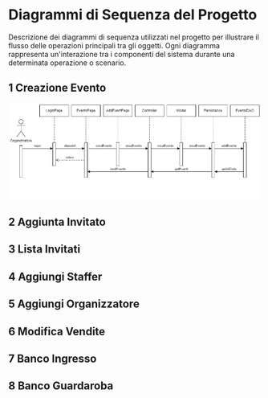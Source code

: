 # Diagrammi di Sequenza del Progetto

Descrizione dei diagrammi di sequenza utilizzati nel progetto per illustrare il flusso delle operazioni principali tra gli oggetti. Ogni diagramma rappresenta un'interazione tra i componenti del sistema durante una determinata operazione o scenario.

## 1 Creazione Evento
![Creazione Evento](Documentazione/Diagrammi/draw.io/images/creazioneEvento.png)

## 2 Aggiunta Invitato

## 3 Lista Invitati

## 4 Aggiungi Staffer

## 5 Aggiungi Organizzatore

## 6 Modifica Vendite

## 7 Banco Ingresso

## 8 Banco Guardaroba




